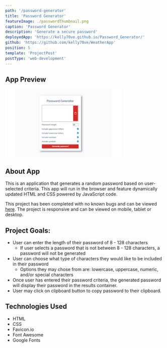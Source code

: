 ```yaml
---
path: '/password-generator'
title: 'Password Generator'
featureImage: ./passwordThumbnail.png
caption: 'Password Generator'
description: 'Generate a secure password'
deployedApp: 'https://kelly70ve.github.io/Password_Generator/'
github: 'https://github.com/kelly70ve/WeatherApp'
position: 5
template: 'ProjectPost'
postType: 'web-development'
---
```


## App Preview

![Weather Dashboard Preview](./passwordThumbnail.png)

## About App

This is an application that generates a random password based on user-selected criteria. This app will run in the browser and feature dynamically updated HTML and CSS powered by JavaScript code.

This project has been completed with no known bugs and can be viewed <a href="https://kelly70ve.github.io/Password_Generator/" target="_blank" rel="noreferrer">here</a>. The project is responsive and can be viewed on mobile, tablet or desktop.

## Project Goals:

- User can enter the length of their password of 8 - 128 characters
  - If user selects a password that is not between 8 - 128 characters, a password will not be generated
- User can choose what type of characters they would like to be included in their password
  - Options they may chose from are: lowercase, uppercase, numeric, and/or special characters
- Once user has entered their password criteria, the generated password will display their password in the results container.
- User may click on clipboard button to copy password to their clipboard.

## Technologies Used

- HTML
- CSS
- Favicon.io
- Font Awesome
- Google Fonts
